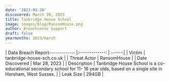 ```yaml
---
date: '2023-03-28'
discovered: March 28, 2023
title: Tanbridge House School
image: images/blog/RansomHouse.png
author: Breachsense Support
draft: false
yearmonths: 2023/march
---
```


| Data Breach Report------------:     |:-------------:    | :-----:|
| Victim      | tanbridge-house-sch.co.uk      | 
| Threat Actor      | RansomHouse      | 
| Date Discovered      | Mar 28, 2023      | 
| Description      | Tanbridge House School is a co-educational secondary school for 11- 16 year olds, based on a single site in Horsham, West Sussex.      | 
| Leak Size      | 294GB      | 

